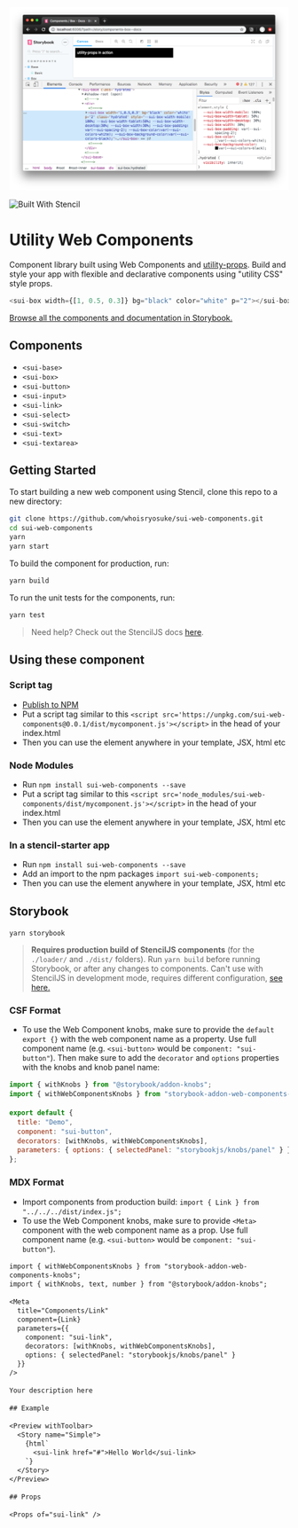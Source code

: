 ![Screenshot of Utility Web Components in action with the <sui-box> component](./screenshot.png)

![Built With Stencil](https://img.shields.io/badge/-Built%20With%20Stencil-16161d.svg?logo=data%3Aimage%2Fsvg%2Bxml%3Bbase64%2CPD94bWwgdmVyc2lvbj0iMS4wIiBlbmNvZGluZz0idXRmLTgiPz4KPCEtLSBHZW5lcmF0b3I6IEFkb2JlIElsbHVzdHJhdG9yIDE5LjIuMSwgU1ZHIEV4cG9ydCBQbHVnLUluIC4gU1ZHIFZlcnNpb246IDYuMDAgQnVpbGQgMCkgIC0tPgo8c3ZnIHZlcnNpb249IjEuMSIgaWQ9IkxheWVyXzEiIHhtbG5zPSJodHRwOi8vd3d3LnczLm9yZy8yMDAwL3N2ZyIgeG1sbnM6eGxpbms9Imh0dHA6Ly93d3cudzMub3JnLzE5OTkveGxpbmsiIHg9IjBweCIgeT0iMHB4IgoJIHZpZXdCb3g9IjAgMCA1MTIgNTEyIiBzdHlsZT0iZW5hYmxlLWJhY2tncm91bmQ6bmV3IDAgMCA1MTIgNTEyOyIgeG1sOnNwYWNlPSJwcmVzZXJ2ZSI%2BCjxzdHlsZSB0eXBlPSJ0ZXh0L2NzcyI%2BCgkuc3Qwe2ZpbGw6I0ZGRkZGRjt9Cjwvc3R5bGU%2BCjxwYXRoIGNsYXNzPSJzdDAiIGQ9Ik00MjQuNywzNzMuOWMwLDM3LjYtNTUuMSw2OC42LTkyLjcsNjguNkgxODAuNGMtMzcuOSwwLTkyLjctMzAuNy05Mi43LTY4LjZ2LTMuNmgzMzYuOVYzNzMuOXoiLz4KPHBhdGggY2xhc3M9InN0MCIgZD0iTTQyNC43LDI5Mi4xSDE4MC40Yy0zNy42LDAtOTIuNy0zMS05Mi43LTY4LjZ2LTMuNkgzMzJjMzcuNiwwLDkyLjcsMzEsOTIuNyw2OC42VjI5Mi4xeiIvPgo8cGF0aCBjbGFzcz0ic3QwIiBkPSJNNDI0LjcsMTQxLjdIODcuN3YtMy42YzAtMzcuNiw1NC44LTY4LjYsOTIuNy02OC42SDMzMmMzNy45LDAsOTIuNywzMC43LDkyLjcsNjguNlYxNDEuN3oiLz4KPC9zdmc%2BCg%3D%3D&colorA=16161d&style=flat-square)

# Utility Web Components

Component library built using Web Components and [utility-props](https://www.npmjs.com/package/utility-props). Build and style your app with flexible and declarative components using "utility CSS" style props.

```js
<sui-box width={[1, 0.5, 0.3]} bg="black" color="white" p="2"></sui-box>
```

[Browse all the components and documentation in Storybook.](http://whoisryosuke.github.io/sui-web-components/)

## Components

- `<sui-base>`
- `<sui-box>`
- `<sui-button>`
- `<sui-input>`
- `<sui-link>`
- `<sui-select>`
- `<sui-switch>`
- `<sui-text>`
- `<sui-textarea>`

## Getting Started

To start building a new web component using Stencil, clone this repo to a new directory:

```bash
git clone https://github.com/whoisryosuke/sui-web-components.git
cd sui-web-components
yarn
yarn start
```

To build the component for production, run:

```bash
yarn build
```

To run the unit tests for the components, run:

```bash
yarn test
```

> Need help? Check out the StencilJS docs [here](https://stenciljs.com/docs/my-first-component).

## Using these component

### Script tag

- [Publish to NPM](https://docs.npmjs.com/getting-started/publishing-npm-packages)
- Put a script tag similar to this `<script src='https://unpkg.com/sui-web-components@0.0.1/dist/mycomponent.js'></script>` in the head of your index.html
- Then you can use the element anywhere in your template, JSX, html etc

### Node Modules

- Run `npm install sui-web-components --save`
- Put a script tag similar to this `<script src='node_modules/sui-web-components/dist/mycomponent.js'></script>` in the head of your index.html
- Then you can use the element anywhere in your template, JSX, html etc

### In a stencil-starter app

- Run `npm install sui-web-components --save`
- Add an import to the npm packages `import sui-web-components;`
- Then you can use the element anywhere in your template, JSX, html etc

## Storybook

`yarn storybook`

> **Requires production build of StencilJS components** (for the `./loader/` and `./dist/` folders). Run `yarn build` before running Storybook, or after any changes to components. Can't use with StencilJS in development mode, requires different configuration, [see here.](https://whoisryosuke.com/blog/2019/using-stencil-with-storybook/)

### CSF Format

- To use the Web Component knobs, make sure to provide the `default export {}` with the web component name as a property. Use full component name (e.g. `<sui-button>` would be `component: "sui-button"`). Then make sure to add the `decorator` and `options` properties with the knobs and knob panel name:

```js
import { withKnobs } from "@storybook/addon-knobs";
import { withWebComponentsKnobs } from "storybook-addon-web-components-knobs";

export default {
  title: "Demo",
  component: "sui-button",
  decorators: [withKnobs, withWebComponentsKnobs],
  parameters: { options: { selectedPanel: "storybookjs/knobs/panel" } }
};
```

### MDX Format

- Import components from production build: `import { Link } from "../../../dist/index.js";`
- To use the Web Component knobs, make sure to provide `<Meta>` component with the web component name as a prop. Use full component name (e.g. `<sui-button>` would be `component: "sui-button"`).

```mdx
import { withWebComponentsKnobs } from "storybook-addon-web-components-knobs";
import { withKnobs, text, number } from "@storybook/addon-knobs";

<Meta
  title="Components/Link"
  component={Link}
  parameters={{
    component: "sui-link",
    decorators: [withKnobs, withWebComponentsKnobs],
    options: { selectedPanel: "storybookjs/knobs/panel" }
  }}
/>

Your description here

## Example

<Preview withToolbar>
  <Story name="Simple">
    {html`
      <sui-link href="#">Hello World</sui-link>
    `}
  </Story>
</Preview>

## Props

<Props of="sui-link" />
```

